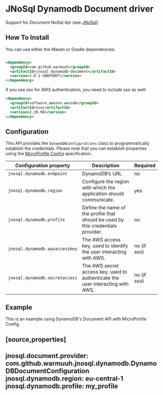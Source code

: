 # JNoSql Dynamodb Document driver

Support for *Document* NoSql Api (see [JNoSql](https://github.com/eclipse/jnosql))

## How To Install

You can use either the Maven or Gradle dependencies:

```xml

<dependency>
  <groupId>com.github.warmuuh</groupId>
  <artifactId>jnosql-dynamodb-document</artifactId>
  <version>1.0.1-SNAPSHOT</version>
</dependency>
```

if you use sso for AWS authentication, you need to include sso as well:

```xml
<dependency>
  <groupId>software.amazon.awssdk</groupId>
  <artifactId>sso</artifactId>
  <version>2.20.98</version>
</dependency>
```

## Configuration

This API provides the ```DynamoDBConfigurations``` class to programmatically establish the credentials.
Please note that you can establish properties using the [MicroProfile Config](https://microprofile.io/microprofile-config/) specification.

| Configuration property         | Description                                                                      | Required    |
|--------------------------------|----------------------------------------------------------------------------------|-------------|
| `jnosql.dynamodb.endpoint`     | DynamoDB’s URL                                                                   | no          |
| `jnosql.dynamodb.region`       | Configure the region with which the application should communicate.              | yes         |
| `jnosql.dynamodb.profile`      | Define the name of the profile that should be used by this credentials provider. | no          |
| `jnosql.dynamodb.awsaccesskey` | The AWS access key, used to identify the user interacting with AWS.              | no (if sso) |
| `jnosql.dynamodb.secretaccess` | The AWS secret access key, used to authenticate the user interacting with AWS.   | no (if sso) |

## Example

This is an example using DynamoDB's Document API with MicroProfile Config.

[source,properties]
----
jnosql.document.provider: com.github.warmuuh.jnosql.dynamodb.DynamoDBDocumentConfiguration
jnosql.dynamodb.region: eu-central-1
jnosql.dynamodb.profile: my_profile
----
